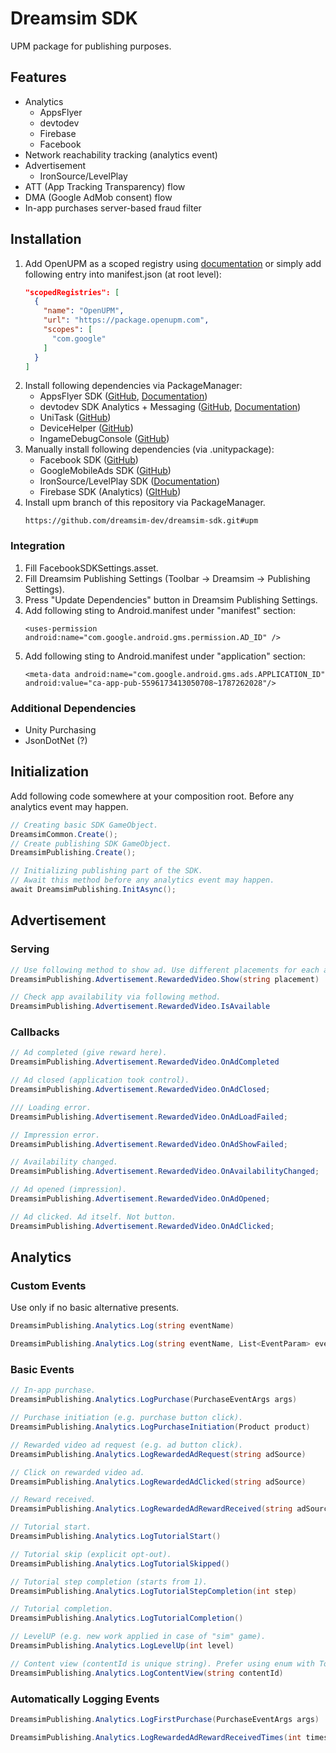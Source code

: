 # Dreamsim SDK
UPM package for publishing purposes.
## Features
- Analytics
    - AppsFlyer
    - devtodev
    - Firebase
    - Facebook
- Network reachability tracking (analytics event)
- Advertisement
    - IronSource/LevelPlay
- ATT (App Tracking Transparency) flow
- DMA (Google AdMob consent) flow
- In-app purchases server-based fraud filter
## Installation
1. Add OpenUPM as a scoped registry using [documentation](https://developers.google.com/admob/unity/quick-start#import_the_mobile_ads_for_unity_plugin) or simply add following entry into manifest.json (at root level):
   ```json
   "scopedRegistries": [
     {
       "name": "OpenUPM",
       "url": "https://package.openupm.com",
       "scopes": [
         "com.google"
       ]
     }
   ]
   ```
2. Install following dependencies via PackageManager:
    - AppsFlyer SDK ([GitHub](https://github.com/AppsFlyerSDK/appsflyer-unity-plugin), [Documentation](https://dev.appsflyer.com/hc/docs/installation))
    - devtodev SDK Analytics + Messaging ([GitHub](https://github.com/devtodev-analytics/Unity-sdk-3.0), [Documentation](https://docs.devtodev.com/integration/integration-of-sdk-v2/sdk-integration/unity))
    - UniTask ([GitHub](https://github.com/Cysharp/UniTask))
    - DeviceHelper ([GitHub](https://github.com/lexscite/UnityDeviceHelper))
    - IngameDebugConsole ([GitHub](https://github.com/yasirkula/UnityIngameDebugConsole))
3. Manually install following dependencies (via .unitypackage):
    - Facebook SDK ([GitHub](https://github.com/facebook/facebook-sdk-for-unity))
    - GoogleMobileAds SDK ([GitHub](https://github.com/googleads/googleads-mobile-unity))
    - IronSource/LevelPlay SDK ([Documentation](https://developers.is.com/ironsource-mobile/unity/unity-plugin))
    - Firebase SDK (Analytics) ([GItHub](https://github.com/firebase/firebase-unity-sdk))
4. Install upm branch of this repository via PackageManager.
   ```
   https://github.com/dreamsim-dev/dreamsim-sdk.git#upm
   ```
### Integration
1. Fill FacebookSDKSettings.asset.
2. Fill Dreamsim Publishing Settings (Toolbar -> Dreamsim -> Publishing Settings).
3. Press "Update Dependencies" button in Dreamsim Publishing Settings.
4. Add following sting to Android.manifest under "manifest" section:
   ```
   <uses-permission android:name="com.google.android.gms.permission.AD_ID" />
   ```
5. Add following sting to Android.manifest under "application" section:
   ```
   <meta-data android:name="com.google.android.gms.ads.APPLICATION_ID" android:value="ca-app-pub-5596173413050708~1787262028"/>
   ```
### Additional Dependencies
- Unity Purchasing
- JsonDotNet (?)
## Initialization
Add following code somewhere at your composition root. Before any analytics event may happen.
```cs
// Creating basic SDK GameObject.
DreamsimCommon.Create();
// Create publishing SDK GameObject.
DreamsimPublishing.Create();

// Initializing publishing part of the SDK.
// Await this method before any analytics event may happen.
await DreamsimPublishing.InitAsync();
```
## Advertisement
### Serving
```cs
// Use following method to show ad. Use different placements for each ad point in application.
DreamsimPublishing.Advertisement.RewardedVideo.Show(string placement)

// Check app availability via following method.
DreamsimPublishing.Advertisement.RewardedVideo.IsAvailable
```
### Callbacks
```cs
// Ad completed (give reward here).
DreamsimPublishing.Advertisement.RewardedVideo.OnAdCompleted

// Ad closed (application took control).
DreamsimPublishing.Advertisement.RewardedVideo.OnAdClosed;

/// Loading error.
DreamsimPublishing.Advertisement.RewardedVideo.OnAdLoadFailed;

// Impression error.
DreamsimPublishing.Advertisement.RewardedVideo.OnAdShowFailed;

// Availability changed.
DreamsimPublishing.Advertisement.RewardedVideo.OnAvailabilityChanged;

// Ad opened (impression).
DreamsimPublishing.Advertisement.RewardedVideo.OnAdOpened;

// Ad clicked. Ad itself. Not button.
DreamsimPublishing.Advertisement.RewardedVideo.OnAdClicked;
```
## Analytics
### Custom Events
Use only if no basic alternative presents.
```cs
DreamsimPublishing.Analytics.Log(string eventName)

DreamsimPublishing.Analytics.Log(string eventName, List<EventParam> eventParams)
```
### Basic Events
```cs
// In-app purchase.
DreamsimPublishing.Analytics.LogPurchase(PurchaseEventArgs args)

// Purchase initiation (e.g. purchase button click).
DreamsimPublishing.Analytics.LogPurchaseInitiation(Product product)

// Rewarded video ad request (e.g. ad button click).
DreamsimPublishing.Analytics.LogRewardedAdRequest(string adSource)

// Click on rewarded video ad.
DreamsimPublishing.Analytics.LogRewardedAdClicked(string adSource)

// Reward received.
DreamsimPublishing.Analytics.LogRewardedAdRewardReceived(string adSource)

// Tutorial start.
DreamsimPublishing.Analytics.LogTutorialStart()

// Tutorial skip (explicit opt-out).
DreamsimPublishing.Analytics.LogTutorialSkipped()

// Tutorial step completion (starts from 1).
DreamsimPublishing.Analytics.LogTutorialStepCompletion(int step)

// Tutorial completion.
DreamsimPublishing.Analytics.LogTutorialCompletion()

// LevelUP (e.g. new work applied in case of "sim" game).
DreamsimPublishing.Analytics.LogLevelUp(int level)

// Content view (contentId is unique string). Prefer using enum with ToString() method.
DreamsimPublishing.Analytics.LogContentView(string contentId)
```
### Automatically Logging Events
```cs
DreamsimPublishing.Analytics.LogFirstPurchase(PurchaseEventArgs args)

DreamsimPublishing.Analytics.LogRewardedAdRewardReceivedTimes(int times)
```